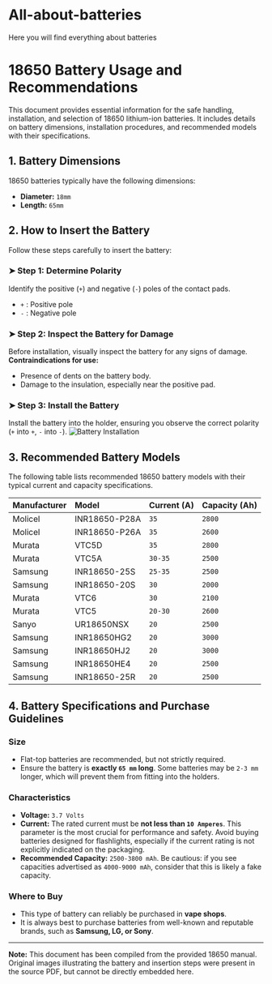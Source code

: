 # All-about-batteries
Here you will find everything about batteries
# 18650 Battery Usage and Recommendations

This document provides essential information for the safe handling, installation, and selection of 18650 lithium-ion batteries. It includes details on battery dimensions, installation procedures, and recommended models with their specifications.

## 1. Battery Dimensions

18650 batteries typically have the following dimensions:
* **Diameter:** `18mm`
* **Length:** `65mm`

## 2. How to Insert the Battery

Follow these steps carefully to insert the battery:

### ➤ Step 1: Determine Polarity
Identify the positive (`+`) and negative (`-`) poles of the contact pads.
* `+` : Positive pole
* `-` : Negative pole

### ➤ Step 2: Inspect the Battery for Damage
Before installation, visually inspect the battery for any signs of damage.
**Contraindications for use:**
* Presence of dents on the battery body.
* Damage to the insulation, especially near the positive pad.

### ➤ Step 3: Install the Battery
Install the battery into the holder, ensuring you observe the correct polarity (`+` into `+`, `-` into `-`).
![Battery Installation](images/battery_installation.jpeg)

## 3. Recommended Battery Models

The following table lists recommended 18650 battery models with their typical current and capacity specifications.

| Manufacturer | Model         | Current (A) | Capacity (Ah) |
| :----------- | :------------ | :---------- | :------------ |
| Molicel      | INR18650-P28A | `35`          | `2800`          |
| Molicel      | INR18650-P26A | `35`          | `2600`          |
| Murata       | VTC5D         | `35`          | `2800`          |
| Murata       | VTC5A         | `30-35`       | `2500`          |
| Samsung      | INR18650-25S  | `25-35`       | `2500`          |
| Samsung      | INR18650-20S  | `30`          | `2000`          |
| Murata       | VTC6          | `30`          | `2100`          |
| Murata       | VTC5          | `20-30`       | `2600`          |
| Sanyo        | UR18650NSX    | `20`          | `2500`          |
| Samsung      | INR18650HG2   | `20`          | `3000`          |
| Samsung      | INR18650HJ2   | `20`          | `3000`          |
| Samsung      | INR18650HE4   | `20`          | `2500`          |
| Samsung      | INR18650-25R  | `20`          | `2500`          |

## 4. Battery Specifications and Purchase Guidelines

### Size
* Flat-top batteries are recommended, but not strictly required.
* Ensure the battery is **exactly `65 mm` long**. Some batteries may be `2-3 mm` longer, which will prevent them from fitting into the holders.

### Characteristics
* **Voltage:** `3.7 Volts`
* **Current:** The rated current must be **not less than `10 Amperes`**. This parameter is the most crucial for performance and safety. Avoid buying batteries designed for flashlights, especially if the current rating is not explicitly indicated on the packaging.
* **Recommended Capacity:** `2500-3800 mAh`. Be cautious: if you see capacities advertised as `4000-9000 mAh`, consider that this is likely a fake capacity.

### Where to Buy
* This type of battery can reliably be purchased in **vape shops**.
* It is always best to purchase batteries from well-known and reputable brands, such as **Samsung, LG, or Sony**.

---
**Note:** This document has been compiled from the provided 18650 manual. Original images illustrating the battery and insertion steps were present in the source PDF, but cannot be directly embedded here.
